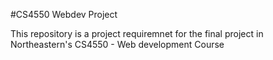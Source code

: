#CS4550 Webdev Project

This repository is a project requiremnet for the final project in Northeastern's CS4550 - Web development Course
